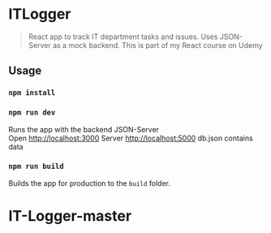 # ITLogger

> React app to track IT department tasks and issues. Uses JSON-Server as a mock backend. This is part of my React course on Udemy

## Usage

### `npm install`

### `npm run dev`

Runs the app with the backend JSON-Server<br>
Open [http://localhost:3000](http://localhost:3000)
Server [http://localhost:5000](http://localhost:5000)
db.json contains data

### `npm run build`

Builds the app for production to the `build` folder.<br>
# IT-Logger-master
